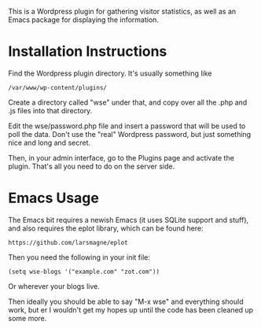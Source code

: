 This is a Wordpress plugin for gathering visitor statistics, as well
as an Emacs package for displaying the information.

Installation Instructions
=========================

Find the Wordpress plugin directory.  It's usually something like

    /var/www/wp-content/plugins/
  
Create a directory called "wse" under that, and copy over all the
.php and .js files into that directory.

Edit the wse/password.php file and insert a password that will be
used to poll the data.  Don't use the "real" Wordpress password, but
just something nice and long and secret.

Then, in your admin interface, go to the Plugins page and activate the
plugin.  That's all you need to do on the server side.

Emacs Usage
===========

The Emacs bit requires a newish Emacs (it uses SQLite support and
stuff), and also requires the eplot library, which can be found here:

    https://github.com/larsmagne/eplot
	
Then you need the following in your init file:

    (setq wse-blogs '("example.com" "zot.com"))
	
Or wherever your blogs live.

Then ideally you should be able to say "M-x wse" and everything
should work, but er I wouldn't get my hopes up until the code has been
cleaned up some more.

